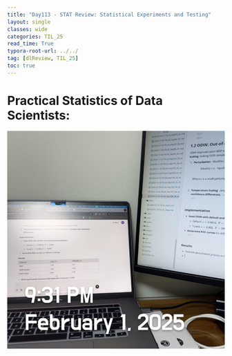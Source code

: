 ```yaml
---
title: "Day113 - STAT Review: Statistical Experiments and Testing"
layout: single
classes: wide
categories: TIL_25
read_time: True
typora-root-url: ../../
tag: [dlReview, TIL_25]
toc: true 
---
```


# Practical Statistics of Data Scientists: 

![6C97B704-F7E3-4334-84E0-A21CDA726495_1_105_c](../../images/2025-02-01-TIL25_Day114/6C97B704-F7E3-4334-84E0-A21CDA726495_1_105_c.jpeg)
